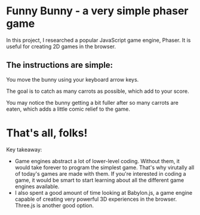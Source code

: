 # Funny Bunny - a very simple phaser game

In this project, I researched a popular JavaScript game engine, Phaser. It is useful for creating 2D games in the browser. 

## The instructions are simple: 
You move the bunny using your keyboard arrow keys. 

The goal is to catch as many carrots as possible, which add to your score. 

You may notice the bunny getting a bit fuller after so many carrots are eaten, which adds a little comic relief to the game.

# That's all, folks! 

Key takeaway:

- Game engines abstract a lot of lower-level coding. Without them, it would take forever to program the simplest game. That's why virutally all of today's games are made with them. If you're interested in coding a game, it would be smart to start learning about all the different game engines available. 
- I also spent a good amount of time looking at Babylon.js, a game engine capable of creating very powerful 3D experiences in the browser. Three.js is another good option. 


